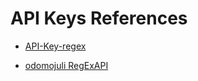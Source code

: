 # API Keys References

- [API-Key-regex](https://github.com/System00-Security/API-Key-regex)

- [odomojuli RegExAPI](https://github.com/odomojuli/RegExAPI)